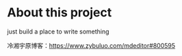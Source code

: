 # About this project

just build a place to write something


冷湘宇原博客：https://www.zybuluo.com/mdeditor#800595
